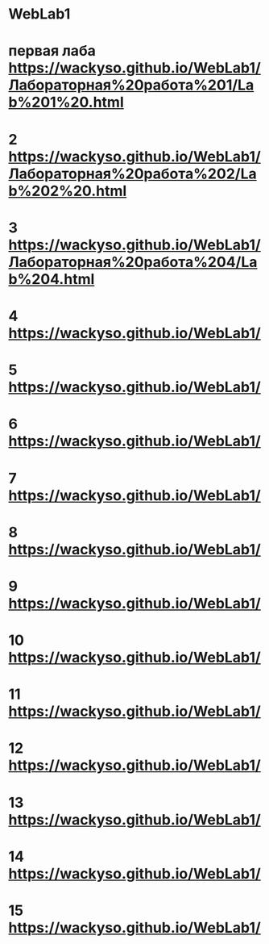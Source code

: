 # WebLab1
# первая лаба https://wackyso.github.io/WebLab1/Лабораторная%20работа%201/Lab%201%20.html
# 2  https://wackyso.github.io/WebLab1/Лабораторная%20работа%202/Lab%202%20.html
# 3  https://wackyso.github.io/WebLab1/Лабораторная%20работа%204/Lab%204.html
# 4  https://wackyso.github.io/WebLab1/
# 5  https://wackyso.github.io/WebLab1/
# 6  https://wackyso.github.io/WebLab1/
# 7  https://wackyso.github.io/WebLab1/
# 8  https://wackyso.github.io/WebLab1/
# 9  https://wackyso.github.io/WebLab1/
# 10  https://wackyso.github.io/WebLab1/
# 11   https://wackyso.github.io/WebLab1/
# 12   https://wackyso.github.io/WebLab1/
# 13  https://wackyso.github.io/WebLab1/
# 14   https://wackyso.github.io/WebLab1/
# 15  https://wackyso.github.io/WebLab1/

